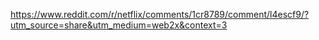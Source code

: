 https://www.reddit.com/r/netflix/comments/1cr8789/comment/l4escf9/?utm_source=share&utm_medium=web2x&context=3
